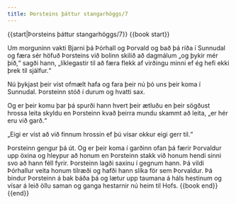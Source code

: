 ```yaml
---
title: Þorsteins þáttur stangarhöggs/7
---
```


{{start|Þorsteins þáttur stangarhöggs/7}}
{{book start}}


Um morguninn vakti Bjarni þá Þórhall og Þorvald og bað þá ríða í Sunnudal og færa sér höfuð Þorsteins við bolinn skilið að dagmálum „og þykir mér þið,“ sagði hann, „líklegastir til að færa flekk af virðingu minni ef ég hefi ekki þrek til sjálfur.“

Nú þykjast þeir víst ofmælt hafa og fara þeir nú þó uns þeir koma í Sunnudal. Þorsteinn stóð í durum og hvatti sax.

Og er þeir komu þar þá spurði hann hvert þeir ætluðu en þeir sögðust hrossa leita skyldu en Þorsteinn kvað þeirra mundu skammt að leita, „er hér eru við garð.“

„Eigi er víst að við finnum hrossin ef þú vísar okkur eigi gerr til.“

Þorsteinn gengur þá út. Og er þeir koma í garðinn ofan þá færir Þorvaldur upp öxina og hleypur að honum en Þorsteinn stakk við honum hendi sinni svo að hann féll fyrir. Þorsteinn lagði saxinu í gegnum hann. Þá vildi Þórhallur veita honum tilræði og hafði hann slíka för sem Þorvaldur. Þá bindur Þorsteinn á bak báða þá og lætur upp taumana á háls hestinum og vísar á leið öllu saman og ganga hestarnir nú heim til Hofs.
{{book end}}
{{end}}
